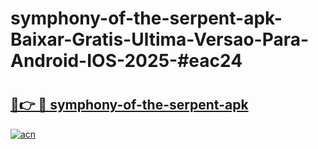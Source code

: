 # symphony-of-the-serpent-apk-Baixar-Gratis-Ultima-Versao-Para-Android-IOS-2025-#eac24

# <h2><a href="https://ainizakaria.my?title=symphony-of-the-serpent-apk&ref=25M">🔗👉 🔴 symphony-of-the-serpent-apk</a></h2>

[![acn](https://github.com/user-attachments/assets/0f9c940e-d8b0-45ae-aac7-cd30a18b3e1c)](https://ainizakaria.my?title=symphony-of-the-serpent-apk&ref=25M)

